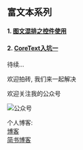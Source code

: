 ## 富文本系列
#### 1. [图文混排之控件使用](http://wudb.leanote.com/post/%E5%9B%BE%E6%96%87%E6%B7%B7%E6%8E%92%E4%B9%8B%E6%8E%A7%E4%BB%B6%E4%BD%BF%E7%94%A8) 
#### 2. [CoreText入坑一](http://wudb.leanote.com/post/CoreText%E5%85%A5%E5%9D%91%E4%B8%80)
待续...

欢迎拍砖, 我们来一起解决        

欢迎关注我的公众号        	

![公众号](http://oc3j5gzq3.bkt.clouddn.com/2016-08-26-wechat_qrcode_300.jpg)

个人博客:     
[博客](http://wudb.leanote.com/)      
[简书博客](http://www.jianshu.com/users/906b9252697d/latest_articles)



